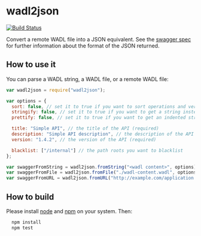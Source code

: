 wadl2json
=========

[![Build Status](https://travis-ci.org/rbelouin/wadl2json.svg?branch=js)](https://travis-ci.org/rbelouin/wadl2json)

Convert a remote WADL file into a JSON equivalent. See the [swagger spec](https://github.com/swagger-api/swagger-spec/blob/master/versions/2.0.md) for further information about the format of the JSON returned.

How to use it
-------------

You can parse a WADL string, a WADL file, or a remote WADL file:

```js
var wadl2json = require("wadl2json");

var options = {
  sort: false, // set it to true if you want to sort operations and verbs in the alphabetical order
  stringify: false, // set it to true if you want to get a string instead of an object
  prettify: false, // set it to true if you want to get an indented string (stringify=true required)

  title: "Simple API", // the title of the API (required)
  description: "Simple API description", // the description of the API (required)
  version: "1.4.2", // the version of the API (required)

  blacklist: ["/internal"] // the path roots you want to blacklist
};

var swaggerFromString = wadl2json.fromString("<wadl content>", options);
var swaggerFromFile = wadl2json.fromFile("./wadl-content.wadl", options);
var swaggerFromURL = wadl2json.fromURL("http://example.com/application.wadl", options);
```

How to build
------------

Please install [node](http://nodejs.org/) and [npm](https://www.npmjs.org/) on your system.
Then:

```sh
  npm install
  npm test
```
